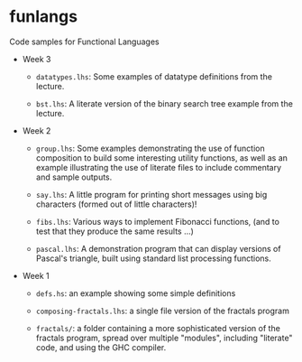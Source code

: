 # funlangs
Code samples for Functional Languages

* Week 3

  - `datatypes.lhs`: Some examples of datatype definitions
    from the lecture.

  - `bst.lhs`: A literate version of the binary search tree
    example from the lecture.

* Week 2

  - `group.lhs`: Some examples demonstrating the use of
    function composition to build some interesting utility
    functions, as well as an example illustrating the use
    of literate files to include commentary and sample
    outputs.

  - `say.lhs`: A little program for printing short messages
    using big characters (formed out of little characters)!

  - `fibs.lhs`: Various ways to implement Fibonacci functions,
    (and to test that they produce the same results ...)

  - `pascal.lhs`: A demonstration program that can display
    versions of Pascal's triangle, built using standard list
    processing functions.

* Week 1

  - `defs.hs`: an example showing some simple definitions

  - `composing-fractals.lhs`: a single file version of the
    fractals program

  - `fractals/`: a folder containing a more sophisticated
    version of the fractals program, spread over multiple
    "modules", including "literate" code, and using the
    GHC compiler.


